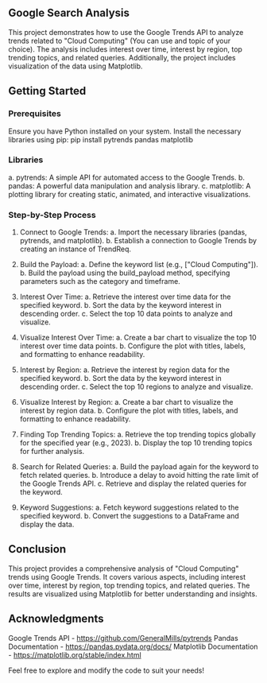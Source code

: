 ## Google Search Analysis

This project demonstrates how to use the Google Trends API to analyze trends related to "Cloud Computing" (You can use and topic of your choice). The analysis includes interest over time, interest by region, top trending topics, and related queries. Additionally, the project includes visualization of the data using Matplotlib.

## Getting Started

### Prerequisites
Ensure you have Python installed on your system. Install the necessary libraries using pip:
    pip install pytrends pandas matplotlib

### Libraries
a. pytrends: A simple API for automated access to the Google Trends.
b. pandas: A powerful data manipulation and analysis library.
c. matplotlib: A plotting library for creating static, animated, and interactive visualizations.

### Step-by-Step Process
1. Connect to Google Trends:
a. Import the necessary libraries (pandas, pytrends, and matplotlib).
b. Establish a connection to Google Trends by creating an instance of TrendReq.

2. Build the Payload:
a. Define the keyword list (e.g., ["Cloud Computing"]).
b. Build the payload using the build_payload method, specifying parameters such as the category and timeframe.

3. Interest Over Time:
a. Retrieve the interest over time data for the specified keyword.
b. Sort the data by the keyword interest in descending order.
c. Select the top 10 data points to analyze and visualize.

4. Visualize Interest Over Time:
a. Create a bar chart to visualize the top 10 interest over time data points.
b. Configure the plot with titles, labels, and formatting to enhance readability.

5. Interest by Region:
a. Retrieve the interest by region data for the specified keyword.
b. Sort the data by the keyword interest in descending order.
c. Select the top 10 regions to analyze and visualize.

6. Visualize Interest by Region:
a. Create a bar chart to visualize the interest by region data.
b. Configure the plot with titles, labels, and formatting to enhance readability.

7. Finding Top Trending Topics:
a. Retrieve the top trending topics globally for the specified year (e.g., 2023).
b. Display the top 10 trending topics for further analysis.

8. Search for Related Queries:
a. Build the payload again for the keyword to fetch related queries.
b. Introduce a delay to avoid hitting the rate limit of the Google Trends API.
c. Retrieve and display the related queries for the keyword.

9. Keyword Suggestions:
a. Fetch keyword suggestions related to the specified keyword.
b. Convert the suggestions to a DataFrame and display the data.

## Conclusion
This project provides a comprehensive analysis of "Cloud Computing" trends using Google Trends. It covers various aspects, including interest over time, interest by region, top trending topics, and related queries. The results are visualized using Matplotlib for better understanding and insights.

## Acknowledgments
Google Trends API - https://github.com/GeneralMills/pytrends
Pandas Documentation - https://pandas.pydata.org/docs/
Matplotlib Documentation - https://matplotlib.org/stable/index.html

Feel free to explore and modify the code to suit your needs!
